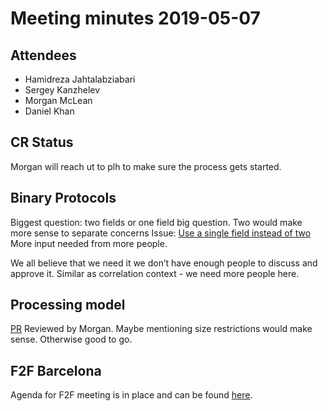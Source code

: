 # Meeting minutes 2019-05-07

## Attendees

- Hamidreza Jahtalabziabari
- Sergey Kanzhelev
- Morgan McLean
- Daniel Khan

## CR Status

Morgan will reach ut to plh to make sure the process gets started.

## Binary Protocols

Biggest question: two fields or one field big question.
Two would make more sense to separate concerns
Issue: [Use a single field instead of two](https://github.com/w3c/trace-context-binary/issues/7)
More input needed from more people.

We all believe that we need it we don’t have enough people to discuss and approve it.
Similar as correlation context - we need more people here.

## Processing model

[PR](https://github.com/w3c/trace-context/pull/270)
Reviewed by Morgan. Maybe mentioning size restrictions would make sense.
Otherwise good to go.

## F2F Barcelona

Agenda for F2F meeting is in place and can be found [here](https://docs.google.com/document/d/1r_bNU-3ujw5J2WSYzHk8UUmp8G7uFc-IvO7350NxCis/edit?usp=sharing).
